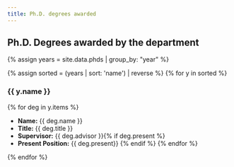 ```yaml
---
title: Ph.D. degrees awarded
---
```


## Ph.D. Degrees awarded by the department

{% assign years = site.data.phds | group_by: "year" %}

{% assign sorted = (years | sort: 'name') | reverse %}
{% for y in sorted %}
### {{ y.name }}
{% for deg in y.items %}
- __Name:__ {{ deg.name }}
- __Title:__ {{ deg.title }}
- __Supervisor:__ {{ deg.advisor }}{% if deg.present %}
- __Present Position:__  {{ deg.present}}
{% endif %}
{% endfor %}

{% endfor %}
